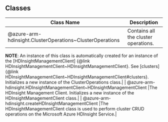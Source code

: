 ## Classes
| Class Name | Description |
|---|---|
| @azure-arm-hdinsight.ClusterOperations~ClusterOperations |Contains all the cluster operations.
__NOTE__: An instance of this class is automatically created for an
instance of the [HDInsightManagementClient] {@link
HDInsightManagementClient~HDInsightManagementClient}.
See [clusters] {@link
HDInsightManagementClient~HDInsightManagementClient#clusters}.
Initializes a new instance of the ClusterOperations class.|
| @azure-arm-hdinsight.HDInsightManagementClient~HDInsightManagementClient |The HDInsight Management Client.
Initializes a new instance of the HDInsightManagementClient class.|
| @azure-arm-hdinsight.createHDInsightManagementClient |The HDInsightManagementClient class is used to perform cluster CRUD operations on the Microsoft Azure HDInsight Service.|
